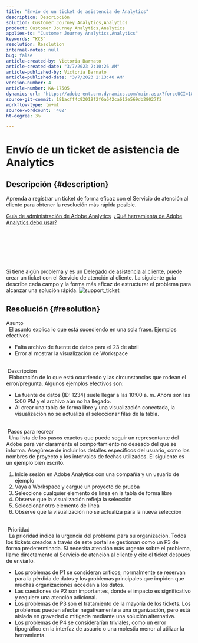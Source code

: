 ```yaml
---
title: "Envío de un ticket de asistencia de Analytics"
description: Descripción
solution: Customer Journey Analytics,Analytics
product: Customer Journey Analytics,Analytics
applies-to: "Customer Journey Analytics,Analytics"
keywords: “KCS”
resolution: Resolution
internal-notes: null
bug: false
article-created-by: Victoria Barnato
article-created-date: "3/7/2023 2:10:26 AM"
article-published-by: Victoria Barnato
article-published-date: "3/7/2023 2:13:40 AM"
version-number: 4
article-number: KA-17505
dynamics-url: "https://adobe-ent.crm.dynamics.com/main.aspx?forceUCI=1&pagetype=entityrecord&etn=knowledgearticle&id=8a265239-8dbc-ed11-83ff-6045bd006b3d"
source-git-commit: 181acff4c92019f2f6a642ca612e569db28027f2
workflow-type: tm+mt
source-wordcount: '402'
ht-degree: 3%

---
```


# Envío de un ticket de asistencia de Analytics

## Descripción {#description}


Aprenda a registrar un ticket de forma eficaz con el Servicio de atención al cliente para obtener la resolución más rápida posible.



[Guía de administración de Adobe Analytics](https://experienceleague.adobe.com/docs/analytics/admin/home.html?lang=es)  [¿Qué herramienta de Adobe Analytics debo usar?](https://experienceleague.adobe.com/docs/analytics/analyze/admin-overview/which-analytics-tool.html)


<br><br><br><br> <br><br>
Si tiene algún problema y es un [Delegado de asistencia al cliente](https://helpx.adobe.com/es/experience-cloud/supported-users.html), puede crear un ticket con el Servicio de atención al cliente. La siguiente guía describe cada campo y la forma más eficaz de estructurar el problema para alcanzar una solución rápida.
![support_ticket](https://helpx.adobe.com/content/dam/help/en/analytics/kb/submitting-an-analytics-support-ticket/jcr:content/main-pars/image/support_ticket.png "support_ticket")

## Resolución {#resolution}

Asunto<br> 
El asunto explica lo que está sucediendo en una sola frase. Ejemplos efectivos:

- Falta archivo de fuente de datos para el 23 de abril
- Error al mostrar la visualización de Workspace

<br> Descripción<br> 
Elaboración de lo que está ocurriendo y las circunstancias que rodean el error/pregunta. Algunos ejemplos efectivos son:

- La fuente de datos (ID: 1234) suele llegar a las 10:00 a. m. Ahora son las 5:00 PM y el archivo aún no ha llegado.
- Al crear una tabla de forma libre y una visualización conectada, la visualización no se actualiza al seleccionar filas de la tabla.

<br> Pasos para recrear<br> 
Una lista de los pasos exactos que puede seguir un representante del Adobe para ver claramente el comportamiento no deseado del que se informa. Asegúrese de incluir los detalles específicos del usuario, como los nombres de proyecto y los intervalos de fechas utilizados. El siguiente es un ejemplo bien escrito.

1. Inicie sesión en Adobe Analytics con una compañía y un usuario de ejemplo
2. Vaya a Workspace y cargue un proyecto de prueba
3. Seleccione cualquier elemento de línea en la tabla de forma libre
4. Observe que la visualización refleja la selección
5. Seleccionar otro elemento de línea
6. Observe que la visualización no se actualiza para la nueva selección

<br> Prioridad<br> 
La prioridad indica la urgencia del problema para su organización. Todos los tickets creados a través de este portal se gestionan como un P3 de forma predeterminada. Si necesita atención más urgente sobre el problema, llame directamente al Servicio de atención al cliente y cite el ticket después de enviarlo.

- Los problemas de P1 se consideran críticos; normalmente se reservan para la pérdida de datos y los problemas principales que impiden que muchas organizaciones accedan a los datos.
- Las cuestiones de P2 son importantes, donde el impacto es significativo y requiere una atención adicional.
- Los problemas de P3 son el tratamiento de la mayoría de los tickets. Los problemas pueden afectar negativamente a una organización, pero está aislada en gravedad o mitigada mediante una solución alternativa.
- Los problemas de P4 se considerarían triviales, como un error tipográfico en la interfaz de usuario o una molestia menor al utilizar la herramienta.

<br> 